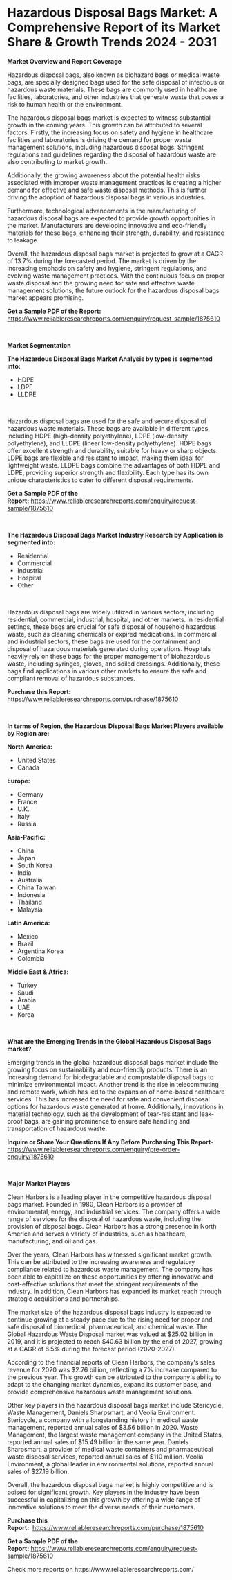 <p><h1>Hazardous Disposal Bags Market: A Comprehensive Report of its Market Share & Growth Trends 2024 - 2031</h1></p><p><strong>Market Overview and Report Coverage</strong></p>
<p><p>Hazardous disposal bags, also known as biohazard bags or medical waste bags, are specially designed bags used for the safe disposal of infectious or hazardous waste materials. These bags are commonly used in healthcare facilities, laboratories, and other industries that generate waste that poses a risk to human health or the environment.</p><p>The hazardous disposal bags market is expected to witness substantial growth in the coming years. This growth can be attributed to several factors. Firstly, the increasing focus on safety and hygiene in healthcare facilities and laboratories is driving the demand for proper waste management solutions, including hazardous disposal bags. Stringent regulations and guidelines regarding the disposal of hazardous waste are also contributing to market growth.</p><p>Additionally, the growing awareness about the potential health risks associated with improper waste management practices is creating a higher demand for effective and safe waste disposal methods. This is further driving the adoption of hazardous disposal bags in various industries.</p><p>Furthermore, technological advancements in the manufacturing of hazardous disposal bags are expected to provide growth opportunities in the market. Manufacturers are developing innovative and eco-friendly materials for these bags, enhancing their strength, durability, and resistance to leakage.</p><p>Overall, the hazardous disposal bags market is projected to grow at a CAGR of 13.7% during the forecasted period. The market is driven by the increasing emphasis on safety and hygiene, stringent regulations, and evolving waste management practices. With the continuous focus on proper waste disposal and the growing need for safe and effective waste management solutions, the future outlook for the hazardous disposal bags market appears promising.</p></p>
<p><strong>Get a Sample PDF of the Report:</strong> <a href="https://www.reliableresearchreports.com/enquiry/request-sample/1875610">https://www.reliableresearchreports.com/enquiry/request-sample/1875610</a></p>
<p>&nbsp;</p>
<p><strong>Market Segmentation</strong></p>
<p><strong>The Hazardous Disposal Bags Market Analysis by types is segmented into:</strong></p>
<p><ul><li>HDPE</li><li>LDPE</li><li>LLDPE</li></ul></p>
<p>&nbsp;</p>
<p><p>Hazardous disposal bags are used for the safe and secure disposal of hazardous waste materials. These bags are available in different types, including HDPE (high-density polyethylene), LDPE (low-density polyethylene), and LLDPE (linear low-density polyethylene). HDPE bags offer excellent strength and durability, suitable for heavy or sharp objects. LDPE bags are flexible and resistant to impact, making them ideal for lightweight waste. LLDPE bags combine the advantages of both HDPE and LDPE, providing superior strength and flexibility. Each type has its own unique characteristics to cater to different disposal requirements.</p></p>
<p><strong>Get a Sample PDF of the Report:</strong>&nbsp;<a href="https://www.reliableresearchreports.com/enquiry/request-sample/1875610">https://www.reliableresearchreports.com/enquiry/request-sample/1875610</a></p>
<p>&nbsp;</p>
<p><strong>The Hazardous Disposal Bags Market Industry Research by Application is segmented into:</strong></p>
<p><ul><li>Residential</li><li>Commercial</li><li>Industrial</li><li>Hospital</li><li>Other</li></ul></p>
<p>&nbsp;</p>
<p><p>Hazardous disposal bags are widely utilized in various sectors, including residential, commercial, industrial, hospital, and other markets. In residential settings, these bags are crucial for safe disposal of household hazardous waste, such as cleaning chemicals or expired medications. In commercial and industrial sectors, these bags are used for the containment and disposal of hazardous materials generated during operations. Hospitals heavily rely on these bags for the proper management of biohazardous waste, including syringes, gloves, and soiled dressings. Additionally, these bags find applications in various other markets to ensure the safe and compliant removal of hazardous substances.</p></p>
<p><strong>Purchase this Report:</strong>&nbsp; <a href="https://www.reliableresearchreports.com/purchase/1875610">https://www.reliableresearchreports.com/purchase/1875610</a></p>
<p>&nbsp;</p>
<p><strong>In terms of Region, the Hazardous Disposal Bags Market Players available by Region are:</strong></p>
<p>
    <p> <strong> North America: </strong>
        <ul>
            <li>United States</li>
            <li>Canada</li>
        </ul>
        </p> 
    <p> <strong> Europe: </strong>
        <ul>
            <li>Germany</li>
            <li>France</li>
            <li>U.K.</li>
            <li>Italy</li>
            <li>Russia</li>
        </ul>
        </p> 
    <p> <strong> Asia-Pacific: </strong>
        <ul>
            <li>China</li>
            <li>Japan</li>
            <li>South Korea</li>
            <li>India</li>
            <li>Australia</li>
            <li>China Taiwan</li>
            <li>Indonesia</li>
            <li>Thailand</li>
            <li>Malaysia</li>
        </ul>
        </p> 
    <p> <strong> Latin America: </strong>
        <ul>
            <li>Mexico</li>
            <li>Brazil</li>
            <li>Argentina Korea</li>
            <li>Colombia</li>
        </ul>
        </p> 
    <p> <strong> Middle East & Africa: </strong>
        <ul>
            <li>Turkey</li>
            <li>Saudi</li>
            <li>Arabia</li>
            <li>UAE</li>
            <li>Korea</li>
        </ul>
    </p>
    </p>
<p>&nbsp;</p>
<p><strong>What are the Emerging Trends in the Global Hazardous Disposal Bags market?</strong></p>
<p><p>Emerging trends in the global hazardous disposal bags market include the growing focus on sustainability and eco-friendly products. There is an increasing demand for biodegradable and compostable disposal bags to minimize environmental impact. Another trend is the rise in telecommuting and remote work, which has led to the expansion of home-based healthcare services. This has increased the need for safe and convenient disposal options for hazardous waste generated at home. Additionally, innovations in material technology, such as the development of tear-resistant and leak-proof bags, are gaining prominence to ensure safe handling and transportation of hazardous waste.</p></p>
<p><strong>Inquire or Share Your Questions If Any Before Purchasing This Report</strong>- <a href="https://www.reliableresearchreports.com/enquiry/pre-order-enquiry/1875610">https://www.reliableresearchreports.com/enquiry/pre-order-enquiry/1875610</a></p>
<p>&nbsp;</p>
<p><strong>Major Market Players</strong></p>
<p><p>Clean Harbors is a leading player in the competitive hazardous disposal bags market. Founded in 1980, Clean Harbors is a provider of environmental, energy, and industrial services. The company offers a wide range of services for the disposal of hazardous waste, including the provision of disposal bags. Clean Harbors has a strong presence in North America and serves a variety of industries, such as healthcare, manufacturing, and oil and gas.</p><p>Over the years, Clean Harbors has witnessed significant market growth. This can be attributed to the increasing awareness and regulatory compliance related to hazardous waste management. The company has been able to capitalize on these opportunities by offering innovative and cost-effective solutions that meet the stringent requirements of the industry. In addition, Clean Harbors has expanded its market reach through strategic acquisitions and partnerships.</p><p>The market size of the hazardous disposal bags industry is expected to continue growing at a steady pace due to the rising need for proper and safe disposal of biomedical, pharmaceutical, and chemical waste. The Global Hazardous Waste Disposal market was valued at $25.02 billion in 2019, and it is projected to reach $40.63 billion by the end of 2027, growing at a CAGR of 6.5% during the forecast period (2020-2027).</p><p>According to the financial reports of Clean Harbors, the company's sales revenue for 2020 was $2.76 billion, reflecting a 7% increase compared to the previous year. This growth can be attributed to the company's ability to adapt to the changing market dynamics, expand its customer base, and provide comprehensive hazardous waste management solutions.</p><p>Other key players in the hazardous disposal bags market include Stericycle, Waste Management, Daniels Sharpsmart, and Veolia Environment. Stericycle, a company with a longstanding history in medical waste management, reported annual sales of $3.56 billion in 2020. Waste Management, the largest waste management company in the United States, reported annual sales of $15.49 billion in the same year. Daniels Sharpsmart, a provider of medical waste containers and pharmaceutical waste disposal services, reported annual sales of $110 million. Veolia Environment, a global leader in environmental solutions, reported annual sales of $27.19 billion.</p><p>Overall, the hazardous disposal bags market is highly competitive and is poised for significant growth. Key players in the industry have been successful in capitalizing on this growth by offering a wide range of innovative solutions to meet the diverse needs of their customers.</p></p>
<p><strong>Purchase this Report:</strong>&nbsp;&nbsp;<a href="https://www.reliableresearchreports.com/purchase/1875610">https://www.reliableresearchreports.com/purchase/1875610</a></p>
<p></p>
<p><strong>Get a Sample PDF of the Report:</strong>&nbsp;<a href="https://www.reliableresearchreports.com/enquiry/request-sample/1875610">https://www.reliableresearchreports.com/enquiry/request-sample/1875610</a></p>
<p>Check more reports on https://www.reliableresearchreports.com/</p>